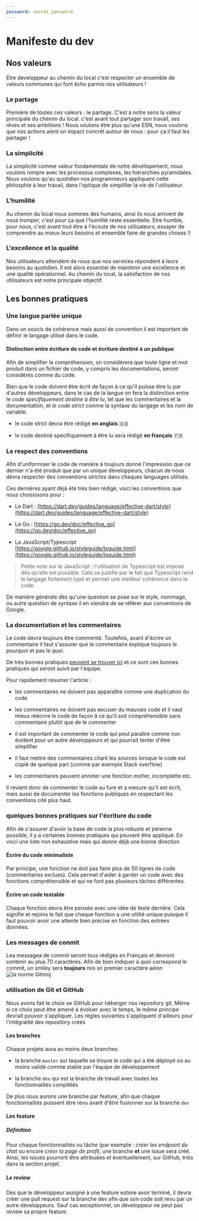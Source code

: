 ```yaml
---
password: secret_password
---
```

# Manifeste du dev

## Nos valeurs

Etre developpeur au chemin du local c'est respecter un ensemble de valeurs 
communes qui font écho parmis nos utilisateurs !

### Le partage

Première de toutes ces valeurs : le partage. C'est à notre sens la valeur
principale du chemin du local. c'est avant tout partager son travail, ses rêves
et ses ambitions ! Nous voulons être plus qu'une ESN, nous voulons que nos 
actions aient un impact concrêt autour de nous : pour ça il faut les partager !

### La simplicité

La simplicité comme valeur fondamentale de notre dévellopement, nous voulons
rompre avec les processus complexes, les hiérarchies pyramidales. Nous voulons
qu'au quotidien nos programmeurs appliquent cette philosphie à leur travail,
dans l'optique de simplifier la vie de l'utilisateur.

### L'humilité

Au chemin du local nous sommes des humains, ainsi ils nous arrivent de nous
tromper, c'est pour ça que l'humilité reste essentielle. Etre humble, pour nous,
c'est avant tout être à l'écoute de nos utilisateurs, essayer de comprendre
au mieux leurs besoins et ensemble faire de grandes choses !!

### L'excellence et la qualité

Nos utilisateurs attendent de nous que nos services répondent à leurs besoins
au quotidien. Il est alors essentiel de maintenir une excellence et une
qualité opérationnel. Au chemin du local, la satisfaction de nos utilisateurs
est notre principale objectif.

## Les bonnes pratiques

### Une langue parlée unique

Dans un soucis de cohérence mais aussi de convention il est important de définir le langage utilisé dans le code.

#### Distinction entre écriture de code et écriture destiné à un publique

Afin de simplifier la compréhension, on considèrera que toute ligne et mot produit dans un fichier de code, y compris les documentations, seront considérés comme du code. 

Bien que le code doivent être écrit de façon à ce qu'il puisse être lu par d'autres développeurs, dans le cas de la langue on fera la distinction entre le *code spécifiquement destiné à être lu*, tel que les commentaires et la documentation, et *le code strict* comme la syntaxe du langage et les nom de variable.

- le code strict devra être rédigé **en anglais** 🇬🇧

- le code destiné spécifiquement à être lu sera rédigé **en français** 🇫🇷

### Le respect des conventions

Afin d'uniformiser le code de manière à toujours donné l'impression que ce dernier n'a été produit que par un unique développeurs, chacun de nous devra respecter des conventions *strictes* dans chaques languages utilisés.

Ces dernières ayant déjà été très bien rédigé, voici les conventions que nous choisissons pour :

 - Le Dart : [https://dart.dev/guides/language/effective-dart/style](https://dart.dev/guides/language/effective-dart/style)

 - Le Go : [https://go.dev/doc/effective_go](https://go.dev/doc/effective_go)

 - La JavaScript/Typescript [https://google.github.io/styleguide/tsguide.html](https://google.github.io/styleguide/tsguide.html)

 

 > Petite note sur le JavaScript : l'utilisation de Typescript est imposé dès qu'elle est possible. Cela ce justifie par le fait que Typescript rend le langage fortement typé et permet une meilleur cohérence dans le code.

De manière générale dès qu'une question se pose sur le style, nommage, ou autre question de syntaxe il en viendra de se référer aux conventions de Google.

### La documentation et les commentaires

Le code devra toujours être commenté. Toutefois, avant d'écrire un commentaire il faut s'assurer que le commentaire explique toujours le *pourquoi* et pas le *quoi*.

De très bonnes pratiques [peuvent se trouver ici](https://stackoverflow.blog/2021/07/05/best-practices-for-writing-code-comments/) et ce sont ces bonnes pratiques qui seront suivit par l'équipe.

Pour rapidement résumer l'article :

 - les commentaires ne doivent pas apparaître comme une duplication du code

 - les commentaires ne doivent pas excuser du mauvais code et il vaut mieux réécrire le code de façon à ce qu'il soit compréhensible sans commentaire plutôt que de le commenter

 - il est important de commenter le code qui peut paraître comme non évident pour un autre développeurs et qui pourrait tenter d'être simplifier

 - il faut mettre des commentaires citant les sources lorsque le code est copié de quelque part (comme par exemple Stack overflow)

 - les commentaires peuvent annoter une fonction mofier, incomplette etc.

 

Il revient donc de commenter le code au fure et a mesure qu'il est écrit, mais aussi de documenter les fonctions publiques en respectant les conventions cité plus haut.

### quelques bonnes pratiques sur l'écriture du code

Afin de s'assurer d'avoir la base de code la plus robuste et pérenne possible, il y a certaines bonnes pratiques qui peuvent être appliqué. En voici une liste non exhaustive mais qui donne déjà une bonne direction

#### Écrire du code minimaliste

Par principe, une fonction ne doit pas faire plus de 50 lignes de code (commentaires exclues). Cela permet d'aider à garder un code avec des fonctions compréhensible et qui ne font pas plusieurs tâches différentes.

#### Écrire un code testable

Chaque fonction devra être pensée avec une idée de teste derrière. Cela signifie et rejoins le fait que chaque fonction a une utilité unique puisque il faut pouvoir avoir une attente bien précise en fonction des entrées données.

### Les messages de conmit
Lea messagea de commit seront tous rédigés en Français et devront contenir au plus 70 caractères. Afin de bien indiquer à quoi correspond le commit, un smiley sera **toujours** mis sn premier caractère aelon ![la norme Gitmoj](https://gitmoji.dev/)

### utilisation de Git et GitHub

Nous avons fait le choix se GitHub pour héberger nos repository git. Même si ce choix peut être amené à évoluer avec le temps, le même principe devrait pouvoir s'appliquer. Les règles suivantes s'appliquent d'ailleurs pour l'intégralité des repository créés



#### Les branches 

Chaque projets aura au moins deux branches 

 - la branche `master` sur laquelle se trouve le code qui a été déployé où au moins validé comme stable par l'équipe de développement

 - la branche `dev` qui est la branche de travail avec toutes les fonctionnalités complétés

 
De plus nous aurons une branche par feature, afin que chaque fonctionnalités puissent être revu avant d'être fusionner sur la branche `dev`

#### Les feature

##### Définition

Pour chaque fonctionnalités ou tâche (par exemple : *créer les endpoint du chat* ou encore *créer la page de profil*, une branche **et** une issue sera créé. Ainsi, les issues pourront être attribuées et éventuellement, sur GitHub, triés dans la section projet.

##### Le review

Dès que le développeur assigné à une feature estime avoir terminé, il devra créer une pull request sur la branche dev afin que son code soit revu par un autre développeurs. Sauf cas exceptionnel, un développeur ne peut pas review sa propre feature.
